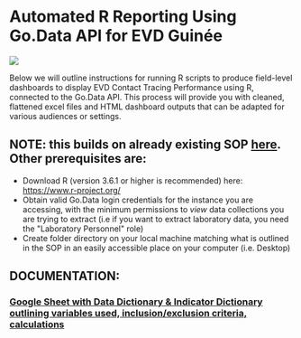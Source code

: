 # Automated R Reporting Using Go.Data API for EVD Guinée

![](https://github.com/WorldHealthOrganization/godata/blob/master/docs/assets/R_reporting_workflow.PNG)

Below we will outline instructions for running R scripts to produce field-level dashboards to display EVD Contact Tracing Performance using R, connected to the Go.Data API.
This process will provide you with cleaned, flattened excel files and HTML dashboard outputs that can be adapted for various audiences or settings. 

## NOTE: this builds on already existing SOP [here](https://github.com/WorldHealthOrganization/godata/blob/master/analytics/r-reporting/README.md). Other prerequisites are:
- Download R (version 3.6.1 or higher is recommended) here: https://www.r-project.org/
- Obtain valid Go.Data login credentials for the instance you are accessing, with the minimum permissions to _view_ data collections you are trying to extract (i.e if you want to extract laboratory data, you need the "Laboratory Personnel" role)
- Create folder directory on your local machine matching what is outlined in the SOP in an easily accessible place on your computer (i.e. Desktop)

## DOCUMENTATION:

### [Google Sheet with Data Dictionary & Indicator Dictionary outlining variables used, inclusion/exclusion criteria, calculations](https://docs.google.com/spreadsheets/d/1lZzfBUtMRwSVTs6IZpLxPBk0UMVXPWhAPFXRgwr11mo/edit#gid=1896084498)
